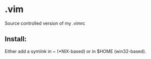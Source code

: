 # .vim
Source controlled version of my .vimrc

Install:
--------
Either add a symlink in ~ (*NIX-based) or in $HOME (win32-based).

